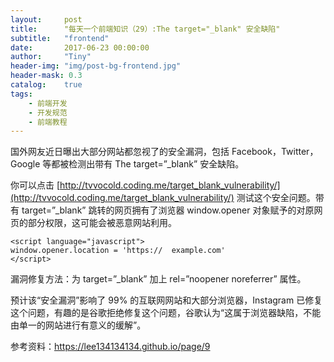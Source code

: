 ```yaml
---
layout:     post
title:      "每天一个前端知识（29）:The target="_blank" 安全缺陷"
subtitle:   "frontend"
date:       2017-06-23 00:00:00
author:     "Tiny"
header-img: "img/post-bg-frontend.jpg"
header-mask: 0.3
catalog:    true
tags:
    - 前端开发
    - 开发规范
    - 前端教程
---
```


国外网友近日曝出大部分网站都忽视了的安全漏洞，包括 Facebook，Twitter，Google 等都被检测出带有 The target=”_blank” 安全缺陷。

你可以点击 [http://tvvocold.coding.me/target_blank_vulnerability/](http://tvvocold.coding.me/target_blank_vulnerability/) 测试这个安全问题。带有 target=”_blank” 跳转的网页拥有了浏览器 window.opener 对象赋予的对原网页的部分权限，这可能会被恶意网站利用。

    <script language="javascript">
    window.opener.location = 'https://  example.com'
    </script>
    
漏洞修复方法：为 target=”_blank” 加上 rel=”noopener noreferrer” 属性。

预计该“安全漏洞”影响了 99% 的互联网网站和大部分浏览器，Instagram 已修复这个问题，有趣的是谷歌拒绝修复这个问题，谷歌认为“这属于浏览器缺陷，不能由单一的网站进行有意义的缓解”。

参考资料：https://lee134134134.github.io/page/9



